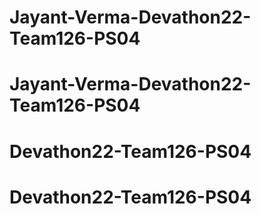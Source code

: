 # Jayant-Verma-Devathon22-Team126-PS04
# Jayant-Verma-Devathon22-Team126-PS04
# Devathon22-Team126-PS04
# Devathon22-Team126-PS04
